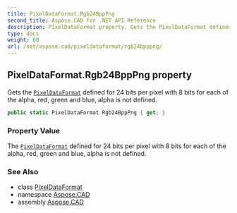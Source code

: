 ```yaml
---
title: PixelDataFormat.Rgb24BppPng
second_title: Aspose.CAD for .NET API Reference
description: PixelDataFormat property. Gets the PixelDataFormat defined for 24 bits per pixel with 8 bits for each of the alpha red green and blue alpha is not defined
type: docs
weight: 60
url: /net/aspose.cad/pixeldataformat/rgb24bpppng/
---
```

## PixelDataFormat.Rgb24BppPng property

Gets the [`PixelDataFormat`](../) defined for 24 bits per pixel with 8 bits for each of the alpha, red, green and blue, alpha is not defined.

```csharp
public static PixelDataFormat Rgb24BppPng { get; }
```

### Property Value

The [`PixelDataFormat`](../) defined for 24 bits per pixel with 8 bits for each of the alpha, red, green and blue, alpha is not defined.

### See Also

* class [PixelDataFormat](../)
* namespace [Aspose.CAD](../../../aspose.cad/)
* assembly [Aspose.CAD](../../../)


